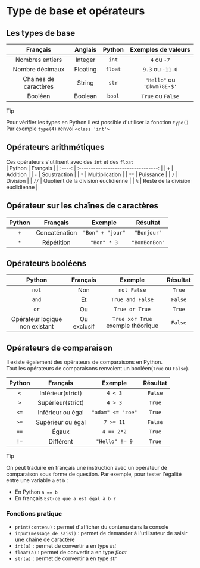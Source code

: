 # Type de base et opérateurs


## Les types de base  

|       Français        | Anglais  | Python  |    Exemples de valeurs     |
| :-------------------: | :------: | :-----: | :------------------------: |
|    Nombres entiers    | Integer  |  `int`  |        `4` ou `-7`         |
|    Nombre décimaux    | Floating | `float` |      `9.3` ou `-11.0`      |
| Chaines de caractères |  String  |  `str`  | `"Hello"` ou `'@kwm78E-$'` |
|        Booléen        | Boolean  | `bool`  |     `True` ou `False`      |

> [!TIP]  
> Pour vérifier les types en Python il est possible d'utiliser la fonction `type()`    
> Par exemple `type(4)` renvoi `<class 'int'>`  



## Opérateurs arithmétiques
Ces opérateurs s'utilisent avec des `int` et des `float`  
| Python |              Français               |
| :----: | :---------------------------------: |
|  `+`   |              Addition               |
|  `-`   |            Soustraction             |
|  `*`   |           Multiplication            |
|  `**`  |              Puissance              |
|  `/`   |              Division               |
|  `//`  | Quotient de la division euclidienne |
|  `%`   |  Reste de la division euclidienne   |




## Opérateur sur les chaînes de caractères
| Python |   Français    |     Exemple      |   Résultat    |
| :----: | :-----------: | :--------------: | :-----------: |
|  `+`   | Concaténation | `"Bon" + "jour"` |  `"Bonjour"`  |
|  `*`   |  Répétition   |   `"Bon" * 3`    | `"BonBonBon"` |




## Opérateurs booléens  

|             Python             |  Français   |              Exemple              | Résultat |
| :----------------------------: | :---------: | :-------------------------------: | :------: |
|             `not`              |     Non     |            `not False`            |  `True`  |
|             `and`              |     Et      |         `True and False`          | `False`  |
|              `or`              |     Ou      |          `True or True`           |  `True`  |
| Opérateur logique non existant | Ou exclusif | `True xor True` exemple théorique | `False`  |


<!--

### Opérateur NOT 

L'opérateur __NOT(NON)__ est un opérateur _unaire_ (qui agit sur _une seule_ variable). Il a pour effet d'inverser la valeur logique de la variable sur laquelle il agit.

|   a   | NOT a |
| :---: | :---: |
| Faux  | Vrai  |
| Vrai  | Faux  |

En Python, l'opérateur logique __NOT__ s'écrit __not__.


### Opérateur AND
L'opérateur __AND(ET)__ est un opérateur binaire (qui agit sur deux variables). Il a la valeur logique __Vrai__ si et seulement si les deux variables sont __Vrai__. 

|    a     |    b     | a AND b  |
| :------: | :------: | :------: |
|   Faux   |   Faux   |   Faux   |
|   Faux   |   Vrai   |   Faux   |
|   Vrai   |   Faux   |   Faux   |
| __Vrai__ | __Vrai__ | __Vrai__ |


En Python, l'opérateur logique __AND__ s'écrit __and__.


### Opérateur OR  
L'opérateur __OR(OU)__ est un opérateur _binaire_(qui agit sur deux variables). Il a la valeur logique __Vrai__ si au moins une des deux variables a pour valeur __Vrai__. 

|    a     |    b     |    S     |
| :------: | :------: | :------: |
|   Faux   |   Faux   |   Faux   |
| __Faux__ | __Vrai__ | __Vrai__ |
| __Vrai__ | __Faux__ | __Vrai__ |
| __Vrai__ | __Vrai__ | __Vrai__ |

En Python, l'opérateur logique __OR__ s'écrit __or__.


### BONUS - Opérateur XOR
L'opérateur __XOR(OU Exclusif)__ est un opérateur _binaire_(qui agit sur deux variables). Il a la valeur logique __Vrai__ si __strictement__ une des deux variables a pour valeur __Vrai__.   

|    a     |    b     |    S     |
| :------: | :------: | :------: |
|   Faux   |   Faux   |   Faux   |
| __Faux__ | __Vrai__ | __Vrai__ |
| __Vrai__ | __Faux__ | __Vrai__ |
|   Vrai   |   Vrai   |   Faux   |

En Python, il n'existe pas d'opérateur __logique XOR__ mais il est possible de simuler son fonctionnement à partir d'opérateur déjà connus.


--> 

## Opérateurs de comparaison     

Il existe également des opérateurs de comparaisons en Python.   
Tout les opérateurs de comparaisons renvoient un booléen(`True` ou `False`).  

| Python |     Français      |      Exemple      | Résultat |
| :----: | :---------------: | :---------------: | :------: |
|  `<`   | Inférieur(strict) |      `4 < 3`      | `False`  |
|  `>`   | Supérieur(strict) |      `4 > 3`      |  `True`  |
|  `<=`  | Inférieur ou égal | `"adam" <= "zoe"` |  `True`  |
|  `>=`  | Supérieur ou égal |     `7 >= 11`     | `False`  |
|  `==`  |       Égaux       |    `4 == 2*2`     |  `True`  |
|  `!=`  |     Différent     |  `"Hello" != 9`   |  `True`  |

> [!TIP]
> On peut traduire en français une instruction avec un opérateur de comparaison sous forme de question. 
> Par exemple, pour tester l'égalité entre une variable `a` et `b` :
>   - En Python `a == b`
>   - En français `Est-ce que a est égal à b ?` 



### Fonctions pratique 
 
- `print(contenu)` : permet d'afficher du contenu dans la console   
- `input(message_de_saisi)` : permet de demander à l'utilisateur de saisir une chaine de caractère  
- `int(a)` : permet de convertir a en type _int_  
- `float(a)` : permet de convertir a en type _float_  
- `str(a)` : permet de convertir a en type _str_   

